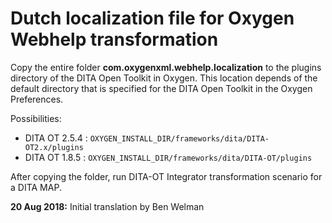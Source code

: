 # Dutch localization file for Oxygen Webhelp transformation

Copy the entire folder **com.oxygenxml.webhelp.localization** to the plugins directory of the DITA Open Toolkit in Oxygen. This location depends of the default directory that is specified for the DITA Open Toolkit in the Oxygen Preferences.

Possibilities:

-  DITA OT 2.5.4 : `OXYGEN_INSTALL_DIR/frameworks/dita/DITA-OT2.x/plugins`
-  DITA OT 1.8.5 : `OXYGEN_INSTALL_DIR/frameworks/dita/DITA-OT/plugins`

After copying the folder, run DITA-OT Integrator transformation scenario for a DITA MAP.

**20 Aug 2018:** Initial translation by Ben Welman